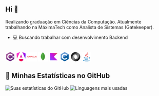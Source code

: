 ## Hi 👋

Realizando graduação em Ciências da Computação. Atualmente trabalhando na MáximaTech como Analista de Sistemas (Gatekeeper).

- 💻 Buscando trabalhar com desenvolvimento Backend
<br></br>
<div align="left">
  <img src="https://raw.githubusercontent.com/devicons/devicon/master/icons/csharp/csharp-original.svg" alt="C#" width="30" height="30"/>
  <img src="https://raw.githubusercontent.com/devicons/devicon/master/icons/angular/angular-original.svg" alt="Angular" width="30" height="30"/>
  <img src="https://raw.githubusercontent.com/devicons/devicon/master/icons/oracle/oracle-original.svg" alt="Oracle" width="30" height="30"/>
  <img src="https://raw.githubusercontent.com/devicons/devicon/master/icons/mongodb/mongodb-original.svg" alt="Mongo DB" width="30" height="30"/>
  <img src="https://raw.githubusercontent.com/devicons/devicon/master/icons/kotlin/kotlin-original.svg" alt="Kotlin" width="30" height="30"/>
  <img src="https://raw.githubusercontent.com/devicons/devicon/master/icons/c/c-original.svg" alt="C" width="30" height="30"/>
  <img src="https://raw.githubusercontent.com/devicons/devicon/master/icons/json/json-original.svg" alt="JSON" width="30" height="30"/>
  <img src="https://raw.githubusercontent.com/devicons/devicon/master/icons/java/java-original.svg" alt="Java" width="30" height="30"/>
</div>

## 🌟 Minhas Estatísticas no GitHub

<div align="left">
  <img src="https://github-readme-stats.vercel.app/api?username=fdapadilha&show_icons=true&theme=radical" alt="Suas estatísticas do GitHub" />
  <img src="https://github-readme-stats.vercel.app/api/top-langs/?username=fdapadilha&layout=compact&theme=radical" alt="Linguagens mais usadas" />
</div>
